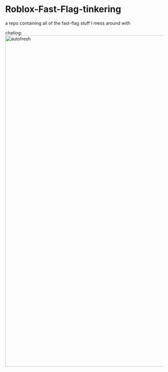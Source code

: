 # Roblox-Fast-Flag-tinkering

a repo containing all of the fast-flag stuff I mess around with

chatlog:
<img width="1920" height="1057" alt="autofresh" src="https://github.com/user-attachments/assets/279b7586-142f-4208-aaf1-cebdcb9ce674" />
